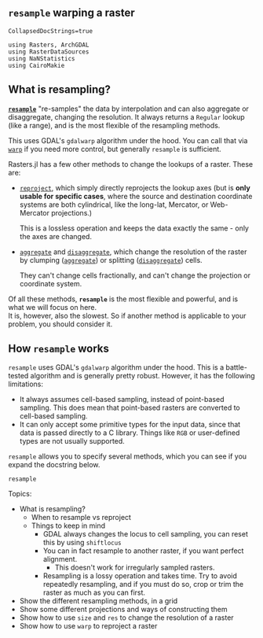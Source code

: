 ## `resample` warping a raster

```@meta
CollapsedDocStrings=true
```

````@example resample
using Rasters, ArchGDAL
using RasterDataSources
using NaNStatistics
using CairoMakie
````

## What is resampling?

**[`resample`](@ref)** "re-samples" the 
data by interpolation and can also aggregate or disaggregate, changing the resolution.
It always returns a `Regular` lookup (like a range), and is the most flexible of the 
resampling methods.

This uses GDAL's `gdalwarp` algorithm under the hood.  You can call that via [`warp`](@ref)
if you need more control, but generally `resample` is sufficient. 

Rasters.jl has a few other methods to change the lookups of a raster.  These are:
- [`reproject`](@ref), which simply directly reprojects the lookup axes 
  (but is **only usable for specific cases**, where the source and destination 
  coordinate systems are both cylindrical, like the long-lat, Mercator, or Web-Mercator projections.) 

  This is a lossless operation and keeps the data exactly the same - only the axes are changed. 

- [`aggregate`](@ref) and [`disaggregate`](@ref), which change the resolution of 
  the raster by clumping ([`aggregate`](@ref)) or splitting ([`disaggregate`](@ref)) cells.

  They can't change cells fractionally, and can't change the projection or coordinate system.

Of all these methods, **`resample`** is the most flexible and powerful, and is what we will focus on here.  
It is, however, also the slowest.  So if another method is applicable to your problem, you should consider it.

## How `resample` works

`resample` uses GDAL's `gdalwarp` algorithm under the hood.  This is a battle-tested algorithm
and is generally pretty robust.  However, it has the following limitations:
- It always assumes cell-based sampling, instead of point-based sampling.  This does mean that 
  point-based rasters are converted to cell-based sampling.
- It can only accept some primitive types for the input data, since that data is passed directly to a C library.
  Things like `RGB` or user-defined types are not usually supported.

`resample` allows you to specify several methods, which you can see if you expand the docstring below.

```@docs; canonical=false
resample
```

Topics:
- What is resampling?
    - When to resample vs reproject
    - Things to keep in mind
        - GDAL always changes the locus to cell sampling, you can reset this by using `shiftlocus`
        - You can in fact resample to another raster, if you want perfect alignment.
            - This doesn't work for irregularly sampled rasters.
        - Resampling is a lossy operation and takes time.  Try to avoid repeatedly resampling, and if you must do so, crop or trim the raster as much as you can first.
- Show the different resampling methods, in a grid
- Show some different projections and ways of constructing them
- Show how to use `size` and `res` to change the resolution of a raster
- Show how to use `warp` to reproject a raster


